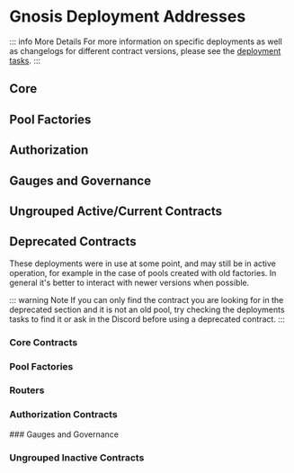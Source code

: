 

# Gnosis Deployment Addresses

::: info More Details
For more information on specific deployments as well as changelogs for different contract versions, please see the [deployment tasks](https://github.com/balancer/balancer-deployments/tree/master/v2/tasks).
:::

## Core
<DeploymentAddresses chain="gnosis" :active="true" group="core" />

## Pool Factories
<DeploymentAddresses chain="gnosis" :active="true" group="poolfactory" />

## Authorization
<DeploymentAddresses chain="gnosis" :active="true" group="authorizations" />


## Gauges and Governance
<DeploymentAddresses chain="gnosis" :active="true" group="gaugesgovernance" />

## Ungrouped Active/Current Contracts
<DeploymentAddresses chain="gnosis" :active="true" group="ungrouped" />


## Deprecated Contracts

These deployments were in use at some point, and may still be in active operation, for example in the case of pools created with old factories. In general it's better to interact with newer versions when possible.

::: warning Note
If you can only find the contract you are looking for in the deprecated section and it is not an old pool, try checking the deployments tasks to find it or ask in the Discord before using a deprecated contract.
:::

### Core Contracts
<DeploymentAddresses chain="gnosis" :active="false" group="core" />

### Pool Factories
<DeploymentAddresses chain="gnosis" :active="false" group="poolfactory" />

### Routers
<DeploymentAddresses chain="gnosis" :active="false" group="routers" />

### Authorization Contracts

<DeploymentAddresses chain="gnosis" :active="false" group="authorizations" />
### Gauges and Governance
<DeploymentAddresses chain="gnosis" :active="false" group="gaugesgovernance" />

### Ungrouped Inactive Contracts
<DeploymentAddresses chain="gnosis" :active="false" group="ungrouped" />

